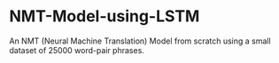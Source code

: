 # NMT-Model-using-LSTM
An NMT (Neural Machine Translation) Model from scratch using a small dataset of 25000 word-pair phrases.
